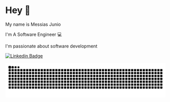 # Hey 👋

My name is Messias Junio

I'm A Software Engineer 💻

I'm passionate about software development

[![Linkedin Badge](https://img.shields.io/badge/-LinkedIn-blue?style=flat-square&logo=Linkedin&logoColor=white&link=https://www.linkedin.com/in/messiasjunio/)](https://www.linkedin.com/in/messiasjunio/) 


![Snake animation](https://github.com/messiasjunio/messiasjunio/blob/output/github-contribution-grid-snake.svg)
